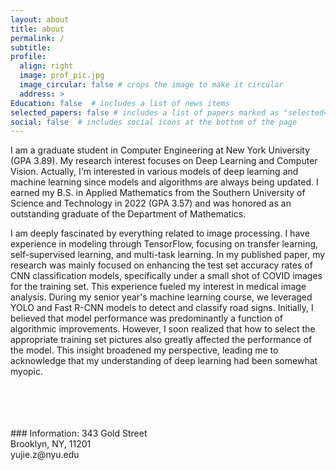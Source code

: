```yaml
---
layout: about
title: about
permalink: /
subtitle: 
profile:
  align: right
  image: prof_pic.jpg
  image_circular: false # crops the image to make it circular
  address: >
Education: false  # includes a list of news items
selected_papers: false # includes a list of papers marked as "selected={true}"
social: false  # includes social icons at the bottom of the page
---
```

I am a graduate student in Computer Engineering at New York University (GPA 3.89). My research interest focuses on Deep Learning and Computer Vision. Actually, I'm interested in various models of deep learning and machine learning since models and algorithms are always being updated.
I earned my B.S. in Applied Mathematics from the Southern University of Science and Technology in 2022 (GPA 3.57) and was honored as an outstanding graduate of the Department of Mathematics.

I am deeply fascinated by everything related to image processing. I have experience in modeling through TensorFlow, focusing on transfer learning, self-supervised learning, and multi-task learning. In my published paper, my research was mainly focused on enhancing the test set accuracy rates of CNN classification models, specifically under a small shot of COVID images for the training set. This experience fueled my interest in medical image analysis. During my senior year's machine learning course, we leveraged YOLO and Fast R-CNN models to detect and classify road signs. Initially, I believed that model performance was predominantly a function of algorithmic improvements. However, I soon realized that how to select the appropriate training set pictures also greatly affected the performance of the model. This insight broadened my perspective, leading me to acknowledge that my understanding of deep learning had been somewhat myopic.

<br/>
<br/>
<br/>
<br/>
### Information:
  343 Gold Street
  <br/>
  Brooklyn, NY, 11201
  <br/>
  yujie.z@nyu.edu
  <br/>
